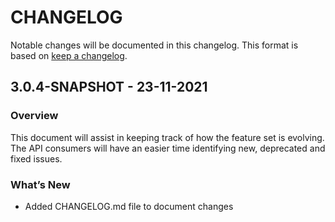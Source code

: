 # CHANGELOG

Notable changes will be documented in this changelog. This format is based on [keep a changelog](https://keepachangelog.com/en/1.0.0/).

## 3.0.4-SNAPSHOT - 23-11-2021

### Overview

This document will assist in keeping track of how the feature set is evolving. The API consumers will have an easier time identifying new, deprecated and fixed issues.

### What’s New

- Added CHANGELOG.md file to document changes
